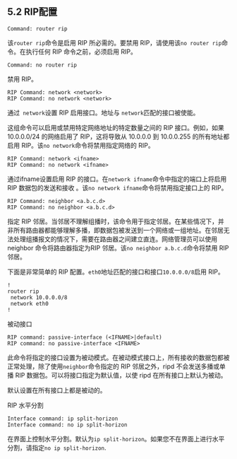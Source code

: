 ## 5.2 RIP配置



```shell
Command: router rip
```

该`router rip`命令是启用 RIP 所必需的。要禁用 RIP，请使用该`no router rip`命令。在执行任何 RIP 命令之前，必须启用 RIP。

```shell
Command: no router rip
```

禁用 RIP。

```shell
RIP Command: network <network>
RIP Command: no network <network>
```

通过` network`设置 RIP 启用接口。地址与 `network`匹配的接口被使能。

这组命令可以启用或禁用特定网络地址的特定数量之间的 RIP 接口。例如，如果 10.0.0.0/24 的网络启用了 RIP，这将导致从 10.0.0.0 到 10.0.0.255 的所有地址都启用 RIP。该`no network`命令将禁用指定网络的 RIP。

```shell
RIP Command: network <ifname>
RIP Command: no network <ifname>
```

通过ifname设置启用 RIP 的接口。在`network ifname`命令中指定的端口上将启用 RIP 数据包的发送和接收 。该`no network ifname`命令将禁用指定接口上的 RIP。

```shell
RIP Command: neighbor <a.b.c.d>
RIP Command: no neighbor <a.b.c.d>
```

指定 RIP 邻居。当邻居不理解组播时，该命令用于指定邻居。在某些情况下，并非所有路由器都能够理解多播，即数据包被发送到一个网络或一组地址。在邻居无法处理组播报文的情况下，需要在路由器之间建立直连。网络管理员可以使用neighbor 命令将路由器指定为RIP 邻居。该`no neighbor a.b.c.d`命令将禁用 RIP 邻居。

下面是非常简单的 RIP 配置。`eth0`地址匹配的接口和接口`10.0.0.0/8`启用 RIP。

```shell
!
router rip
 network 10.0.0.0/8
 network eth0
!
```

被动接口

```shell
RIP command: passive-interface (<IFNAME>|default)
RIP command: no passive-interface <IFNAME>
```

此命令将指定的接口设置为被动模式。在被动模式接口上，所有接收的数据包都被正常处理，除了使用`neighbor`命令指定的 RIP 邻居之外，ripd 不会发送多播或单播 RIP 数据包。可以将接口指定为默认值，以使 ripd 在所有接口上默认为被动。

默认设置在所有接口上都是被动的。

RIP 水平分割

```shell
Interface command: ip split-horizon
Interface command: no ip split-horizon
```

在界面上控制水平分割。默认为`ip split-horizon`。如果您不在界面上进行水平分割，请指定`no ip split-horizon`.